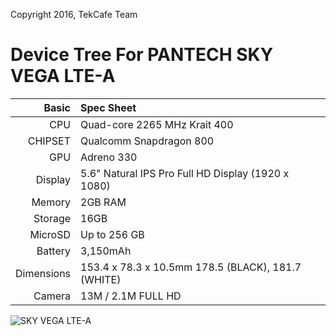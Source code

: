Copyright 2016, TekCafe Team

Device Tree For PANTECH SKY VEGA LTE-A
=======================================

Basic   | Spec Sheet
-------:|:-------------------------
CPU     | Quad-core 2265 MHz Krait 400
CHIPSET | Qualcomm Snapdragon 800
GPU     | Adreno 330
Display | 5.6" Natural IPS Pro Full HD Display (1920 x 1080)
Memory  | 2GB RAM
Storage | 16GB
MicroSD | Up to 256 GB
Battery | 3,150mAh
Dimensions | 153.4 x 78.3 x 10.5mm 178.5 (BLACK), 181.7 (WHITE)
Camera  | 13M / 2.1M FULL HD


![SKY VEGA LTE-A](https://www.pantech.co.kr/cmm/fms/getImage.do?atchFileId=FILE_000000000005021&fileSn=1 "SKY VEGA LTE-A")
